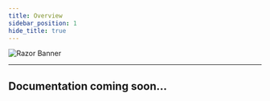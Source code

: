 ```yaml
---
title: Overview
sidebar_position: 1
hide_title: true
---
```


![Razor Banner](/img/docs/razor/razor-banner.webp)

---

## Documentation coming soon...